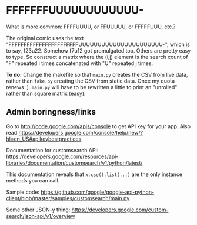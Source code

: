 FFFFFFFUUUUUUUUUUUU-
========

What is more common: FFFFUUUU, or FFUUUUU, or FFFFFUUU, etc.?

The original comic uses the text
"FFFFFFFFFFFFFFFFFFFFFFFUUUUUUUUUUUUUUUUUUUUUU-", which is to say,
f23u22. Somehow f7u12 got promulgated too. Others are pretty easy to
type. So construct a matrix where the (i,j) element is the search
count of "F" repeated i times concatenated with "U" repeated j times.

**To do:** Change the makefile so that `main.py` creates the CSV from
live data, rather than `fake.py` creating the CSV from static data.
Once my quota renews :). `main.py` will have to be rewritten a little
to print an "unrolled" rather than square matrix (easy).


Admin boringness/links
--------

Go to http://code.google.com/apis/console to get API key for your app.
Also read
https://developers.google.com/console/help/new/?hl=en_US#apikeybestpractices

Documentation for customsearch API:
https://developers.google.com/resources/api-libraries/documentation/customsearch/v1/python/latest/

This documentation reveals that `x.cse().list(...)` are the only
instance methods you can call.

Sample code:
https://github.com/google/google-api-python-client/blob/master/samples/customsearch/main.py

Some other JSON-y thing:
https://developers.google.com/custom-search/json-api/v1/overview
